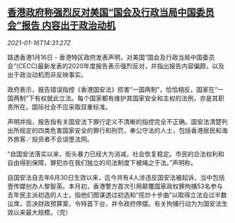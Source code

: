 <!--1610810595000-->
[香港政府称强烈反对美国“国会及行政当局中国委员会”报告 内容出于政治动机](https://cn.reuters.com/article/hk-us-congress-china-report-0116-idCNKBS29L0II)
------

<div><i>2021-01-16T14:31:27Z</i></div><p>路透香港1月16日 - 香港特区政府发表声明，对美国“国会及行政当局中国委员会”(CECC)最新发表的2020年度报告表示强烈反对，并指出报告内容偏颇，以及出于政治动机而非反映事实。</p><p>政府表示，报告错误指控《香港国安法》损害“一国两制”，恰恰相反，国家在“一国两制”下有权就此立法。每个国家都有维护其国家安全和主权的法例，亦是其职责所在。国际社会不应采取双重标准。</p><p>声明并指，报告指有关国安法下罪行定义不清晰的指控完全不正确。国安法清楚列出所规定的四类危害国家安全的罪行和刑罚，奉公守法的人士，包括香港居民和海外旅客／投资者不会误堕法网。</p><p>“自国安法落实以来，街头暴力已经大为消减，社会恢复稳定。市民的合法权利和自由得到保障，罪犯亦在我们独立的司法制度下被绳之于法。”声明称。</p><p>自国安法自去年6月30日生效以来，迄今共有4人涉违反国安法被起诉，当中包括壹传媒创办人黎智英。本月初，香港警方首次引用颠覆国家政权罪拘捕53名参与去年民主派初选的人士，指他们图谋透过初选和“揽炒十步曲”以取得立法会过半数议席，否决财政预算案，令特首下台，并令政府停摆。有关拘捕行动为为国安法生效以来最大规模。（完）</p>
